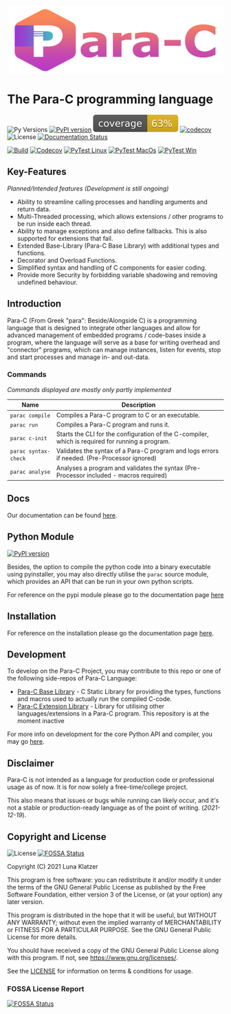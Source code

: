 ![para-c](img/parac-banner.png)

# The Para-C programming language

![Py Versions](https://img.shields.io/pypi/pyversions/parac.svg)
[![PyPI version](https://badge.fury.io/py/parac.svg)](https://badge.fury.io/py/parac)
![Coverage](./coverage.svg)
[![codecov](https://codecov.io/gh/Para-C/Para-C/branch/main/graph/badge.svg?token=8I9XL1E7QR)](https://codecov.io/gh/Para-C/Para-C)
![License](https://img.shields.io/github/license/Para-C/Para-C?color=cyan)
[![Documentation Status](https://readthedocs.org/projects/para-c/badge/?version=latest)](https://para-c.readthedocs.io/en/latest/?badge=latest)

[![Build](https://github.com/Luna-Klatzer/Para-C/actions/workflows/codeql-analysis.yml/badge.svg)](https://github.com/Para-C/Para-C/actions/workflows/codeql-analysis.yml)
[![Codecov](https://github.com/Luna-Klatzer/Para-C/actions/workflows/codecov.yml/badge.svg)](https://github.com/Para-C/Para-C/actions/workflows/codecov.yml)
[![PyTest Linux](https://github.com/Para-C/Para-C/actions/workflows/pytest-linux-coverage.yml/badge.svg)](https://github.com/Para-C/Para-C/actions/workflows/pytest-linux-coverage.yml)
[![PyTest MacOs](https://github.com/Para-C/Para-C/actions/workflows/pytest-macos.yml/badge.svg)](https://github.com/Para-C/Para-C/actions/workflows/pytest-macos.yml)
[![PyTest Win](https://github.com/Para-C/Para-C/actions/workflows/pytest-win.yml/badge.svg)](https://github.com/Para-C/Para-C/actions/workflows/pytest-win.yml)

## Key-Features

*Planned/Intended features (Development is still ongoing)*

- Ability to streamline calling processes and handling arguments and return
  data.
- Multi-Threaded processing, which allows extensions / other programs to be run
  inside each thread.
- Ability to manage exceptions and also define fallbacks. This is also
  supported for extensions that fail.
- Extended Base-Library (Para-C Base Library) with additional types and
  functions.
- Decorator and Overload Functions.
- Simplified syntax and handling of C components for easier coding.
- Provide more Security by forbidding variable shadowing and removing undefined
  behaviour.

## Introduction

Para-C (From Greek "para": Beside/Alongside C) is a programming language that
is designed to integrate other languages and allow for advanced management of
embedded programs / code-bases inside a program, where the language will serve
as a base for writing overhead and "connector" programs, which can manage
instances, listen for events, stop and start processes and manage in- and
out-data.

### Commands

*Commands displayed are mostly only partly implemented*

| Name                   | Description                                                                                      |
|------------------------|--------------------------------------------------------------------------------------------------|
| ``parac compile``      | Compiles a Para-C program to C or an executable.                                                 |
| ``parac run``          | Compiles a Para-C program and runs it.                                                           |
| ``parac c-init``       | Starts the CLI for the configuration of the C-compiler, which is required for running a program. |
| ``parac syntax-check`` | Validates the syntax of a Para-C program and logs errors if needed. (Pre-Processor ignored)      |
| ``parac analyse``      | Analyses a program and validates the syntax (Pre-Processor included - macros required)           |

## Docs

Our documentation can be found [here](https://para-c.readthedocs.io/en/latest/).

## Python Module

[![PyPI version](https://badge.fury.io/py/parac.svg)](https://badge.fury.io/py/parac)

Besides, the option to compile the python code into a binary executable using
pyinstaller, you may also directly utilise the `parac` source module, which
provides an API that can be run in your own python scripts.

For reference on the pypi module please go to the documentation page
[here](https://para-c.readthedocs.io/en/dev/pyapi_ref/index.html)

## Installation

For reference on the installation please go the documentation page 
[here](https://para-c.readthedocs.io/en/latest/installation.html).

## Development

To develop on the Para-C Project, you may contribute to this repo or one of the
following side-repos of Para-C Language:

- [Para-C Base Library](https://github.com/Para-C/Para-C-Base-Library) - C
  Static Library for providing the types, functions and macros used to actually
  run the compiled C-code.
- [Para-C Extension Library](https://github.com/Para-C/Para-C-Extension-Library) - 
  Library for utilising other languages/extensions in a Para-C program. This
  repository is at the moment inactive

For more info on development for the core Python API and compiler, you may go
[here](https://github.com/Para-C/Para-C/blob/main/DEVELOPMENT.md).

## Disclaimer

Para-C is not intended as a language for production code or professional usage
as of now. It is for now solely a free-time/college project.

This also means that issues or bugs while running can likely occur, and it's
not a stable or production-ready language as of the point of writing.
(*2021-12-19*).

## Copyright and License

![License](https://img.shields.io/github/license/Para-C/Para-C?color=cyan)
[![FOSSA Status](https://app.fossa.com/api/projects/git%2Bgithub.com%2FPara-C%2FPara-C.svg?type=shield)](https://app.fossa.com/projects/git%2Bgithub.com%2FPara-C%2FPara-C?ref=badge_shield)

Copyright (C) 2021 Luna Klatzer

This program is free software: you can redistribute it and/or modify it under
the terms of the GNU General Public License as published by the Free Software
Foundation, either version 3 of the License, or
(at your option) any later version.

This program is distributed in the hope that it will be useful, but WITHOUT ANY
WARRANTY; without even the implied warranty of MERCHANTABILITY or FITNESS FOR A
PARTICULAR PURPOSE. See the GNU General Public License for more details.

You should have received a copy of the GNU General Public License along with
this program. If not, see <https://www.gnu.org/licenses/>.

See the [LICENSE](./LICENSE) for information on terms & conditions for usage.

### FOSSA License Report

[![FOSSA Status](https://app.fossa.com/api/projects/git%2Bgithub.com%2FPara-C%2FPara-C.svg?type=large)](https://app.fossa.com/projects/git%2Bgithub.com%2FPara-C%2FPara-C?ref=badge_large)
